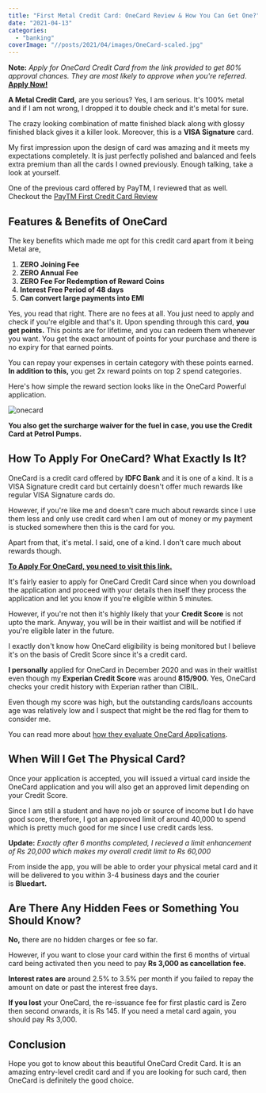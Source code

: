 ```yaml
---
title: "First Metal Credit Card: OneCard Review & How You Can Get One?"
date: "2021-04-13"
categories: 
  - "banking"
coverImage: "//posts/2021/04/images/OneCard-scaled.jpg"
---
```


**Note:** _Apply for OneCard Credit Card from the link provided to get 80% approval chances. They are most likely to approve when you're referred_. [**Apply Now!**](https://sastaeinstein.com/go/onecard/ "OneCard")

**A Metal Credit Card,** are you serious? Yes, I am serious. It's 100% metal and if I am not wrong, I dropped it to double check and it's metal for sure.

The crazy looking combination of matte finished black along with glossy finished black gives it a killer look. Moreover, this is a **VISA Signature** card.

My first impression upon the design of card was amazing and it meets my expectations completely. It is just perfectly polished and balanced and feels extra premium than all the cards I owned previously. Enough talking, take a look at yourself.

One of the previous card offered by PayTM, I reviewed that as well. Checkout the [PayTM First Credit Card Review](https://sastaeinstein.com/paytm-first-credit-card-review/)

## Features & Benefits of OneCard

The key benefits which made me opt for this credit card apart from it being Metal are,

1. **ZERO Joining Fee**
2. **ZERO Annual Fee**
3. **ZERO Fee For Redemption of Reward Coins**
4. **Interest Free Period of 48 days**
5. **Can convert large payments into EMI**

Yes, you read that right. There are no fees at all. You just need to apply and check if you're elgible and that's it. Upon spending through this card, **you get points.** This points are for lifetime, and you can redeem them whenever you want. You get the exact amount of points for your purchase and there is no expiry for that earned points.

  
You can repay your expenses in certain category with these points earned. **In addition to this,** you get 2x reward points on top 2 spend categories.

Here's how simple the reward section looks like in the OneCard Powerful application.

![onecard](/posts/2021/04/images/IMG_0999.png)

**You also get the surcharge waiver for the fuel in case, you use the Credit Card at Petrol Pumps.**

## How To Apply For OneCard? What Exactly Is It?

OneCard is a credit card offered by **IDFC Bank** and it is one of a kind. It is a VISA Signature credit card but certainly doesn't offer much rewards like regular VISA Signature cards do.

However, if you're like me and doesn't care much about rewards since I use them less and only use credit card when I am out of money or my payment is stucked somewhere then this is the card for you. 

Apart from that, it's metal. I said, one of a kind. I don't care much about rewards though.

**[To Apply For OneCard, you need to visit this link.](https://1cardapp.page.link/AsBc)**

It's fairly easier to apply for OneCard Credit Card since when you download the application and proceed with your details then itself they process the application and let you know if you're eligible within 5 minutes.

However, if you're not then it's highly likely that your **Credit Score** is not upto the mark. Anyway, you will be in their waitlist and will be notified if you're eligible later in the future.

I exactly don't know how OneCard eligibility is being monitored but I believe it's on the basis of Credit Score since it's a credit card.

**I personally** applied for OneCard in December 2020 and was in their waitlist even though my **Experian Credit Score** was around **815/900.** Yes, OneCard checks your credit history with Experian rather than CIBIL.

Even though my score was high, but the outstanding cards/loans accounts age was relatively low and I suspect that might be the red flag for them to consider me.

You can read more about [how they evaluate OneCard Applications](https://getonecard.app/legal/evaluate/).

## When Will I Get The Physical Card?

Once your application is accepted, you will issued a virtual card inside the OneCard application and you will also get an approved limit depending on your Credit Score.

Since I am still a student and have no job or source of income but I do have good score, therefore, I got an approved limit of around 40,000 to spend which is pretty much good for me since I use credit cards less.

**Update:** _Exactly after 6 months completed, I recieved a limit enhancement of Rs 20,000 which makes my overall credit limit to Rs 60,000_

From inside the app, you will be able to order your physical metal card and it will be delivered to you within 3-4 business days and the courier is **Bluedart.**

## Are There Any Hidden Fees or Something You Should Know?

**No,** there are no hidden charges or fee so far.

However, if you want to close your card within the first 6 months of virtual card being activated then you need to pay **Rs 3,000 as cancellation fee.**

 **Interest rates are** around 2.5% to 3.5% per month if you failed to repay the amount on date or past the interest free days.

**If you lost** your OneCard, the re-issuance fee for first plastic card is Zero then second onwards, it is Rs 145. If you need a metal card again, you should pay Rs 3,000.

## Conclusion

Hope you got to know about this beautiful OneCard Credit Card. It is an amazing entry-level credit card and if you are looking for such card, then OneCard is definitely the good choice.
